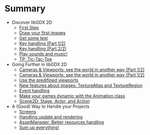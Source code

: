 # Summary #

* Discover libGDX 2D
    * [First Step](tutorial/english-version/chapter1-discover-libgdx/1-first-step.md)
    * [Draw your first images](tutorial/english-verion/chapter1-discover-libgdx/2-draw-images.md)
    * [Get some text]()
    * [Key handling (Part 1/2)]()
    * [Key handling (Part 2/2)]()
    * [Play sounds and music!]()
    * [TP: Tic-Tac-Toe]()
* Going Further in libGDX 2D
    * [Cameras & Viewports: see the world in another way (Part 1/2)]()
    * [Cameras & Viewports: see the world in another way (Part 1/2)]()
    * [Use the predifined viewports]()
    * [New features about images: TextureAtlas and TextureRegion]()
    * [Event handling]()
    * [Make your games dynamic with the Animation class]()
    * [Scene2D: Stage, Actor, and Action]()
* A (Good) Way to Handle your Projects
    * [Screens]()
    * [Handling update and rendering]()
    * [AssetManager: Better resources handling]()
    * [Sum up everything!]()
